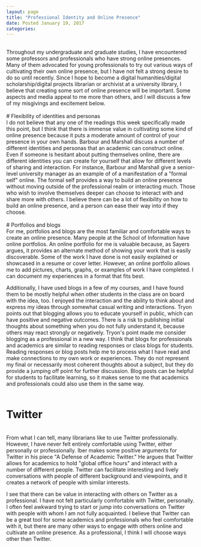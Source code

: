```yaml
---
layout: page
title: "Professional Identity and Online Presence"
date: Posted January 19, 2017
categories:
---
```

<br/>
Throughout my undergraduate and graduate studies, I have encountered some professors and professionals who have strong online presences. Many of them advocated for young professionals to try out various ways of cultivating their own online presence, but I have not felt a strong desire to do so until recently. Since I hope to become a digital humanities/digital scholarship/digital projects librarian or archivist at a university library, I believe that creating some sort of online presence will be important. Some aspects and media appeal to me more than others, and I will discuss a few of my misgivings and excitement below.
<br/>
<br/>
# Flexibility of identities and personas
<br/>
I do not believe that any one of the readings this week specifically made this point, but I think that there is immense value in cultivating some kind of online presence because it puts a moderate amount of control of your presence in your own hands. Barbour and Marshall discuss a number of different identities and personas that an academic can construct online. Even if someone is hesitant about putting themselves online, there are different identities you can create for yourself that allow for different levels of sharing and interaction. For instance, Barbour and Marshall give a senior-level university manager as an example of of a manifestation of a "formal self" online. The formal self provides a way to build an online presence without moving outside of the professional realm or interacting much. Those who wish to involve themselves deeper can choose to interact with and share more with others. I believe there can be a lot of flexibility on how to build an online presence, and a person can ease their way into if they choose.
<br/>
<br/>
# Portfolios and blogs
<br/>
For me, portfolios and blogs are the most familiar and comfortable ways to create an online presence. Many people at the School of Information have online portfolios. An online portfolio for me is valuable because, as Sayers argues, it provides an alternate method of showing your work that is easily discoverable. Some of the work I have done is not easily explained or showcased in a resume or cover letter. However, an online portfolio allows me to add pictures, charts, graphs, or examples of work I have completed. I can document my experiences in a format that fits best.

Additionally, I have used blogs in a few of my courses, and I have found them to be mostly helpful when other students in the class are on board with the idea, too. I enjoyed the interaction and the ability to think about and express my ideas through somewhat casual writing and interactions. Tryon points out that blogging allows you to educate yourself in public, which can have positive and negative outcomes. There is a risk to publishing initial thoughts about something when you do not fully understand it, because others may react strongly or negatively. Tryon's point made me consider blogging as a professional in a new way. I think that blogs for professionals and academics are similar to reading responses or class blogs for students. Reading responses or blog posts help me to process what I have read and make connections to my own work or experiences. They do not represent my final or necessarily most coherent thoughts about a subject, but they do provide a jumping off point for further discussion. Blog posts can be helpful for students to facilitate learning, so it makes sense to me that academics and professionals could also use them in the same way.
<br/>
<br/>
# Twitter
<br/>
From what I can tell, many librarians like to use Twitter professionally. However, I have never felt entirely comfortable using Twitter, either personally or professionally. Iber makes some positive arguments for Twitter in his piece "A Defense of Academic Twitter." He argues that Twitter allows for academics to hold "global office hours" and interact with a number of different people. Twitter can facilitate interesting and lively conversations with people of different background and viewpoints, and it creates a network of people with similar interests.

I see that there can be value in interacting with others on Twitter as a professional. I have not felt particularly comfortable with Twitter, personally. I often feel awkward trying to start or jump into conversations on Twitter with people with whom I am not fully acquainted. I believe that Twitter can be a great tool for some academics and professionals who feel comfortable with it, but there are many other ways to engage with others online and cultivate an online presence. As a professional, I think I will choose ways other than Twitter.
